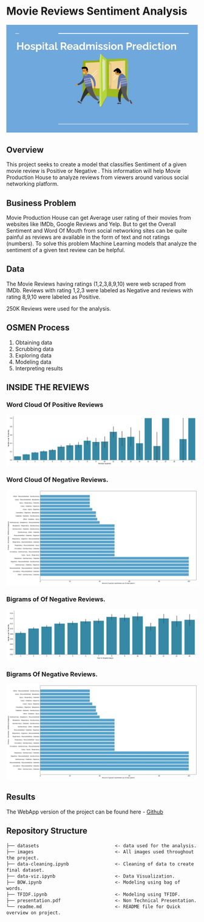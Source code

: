 


# Movie Reviews Sentiment Analysis
![Realtor Logo](https://github.com/avithekkc/hospital-readmission-classification/blob/main/images/P3-Project.jpg?raw=true)
## Overview
This project seeks to create a model that classifies Sentiment of a given movie review is Positive or Negative . This information will help Movie Production House to analyze reviews from viewers around various social networking platform.


## Business Problem
Movie Production House can get Average user rating of their movies from websites like IMDb, Google Reviews and Yelp. But to get the Overall Sentiment and Word Of Mouth from social networking sites can be quite painful as reviews are available in the form of text and not ratings (numbers). To solve this problem Machine Learning models that analyze the sentiment of a given text review can be helpful.

## Data

The Movie Reviews having ratings (1,2,3,8,9,10) were web scraped from IMDb.
Reviews with rating 1,2,3 were labeled as Negative and reviews with rating 8,9,10 were labeled as Positive.

250K Reviews were used for the analysis.

## OSMEN Process
 1. Obtaining data
 2. Scrubbing data
 3. Exploring data
 4. Modeling data
 5. Interpreting results

## INSIDE THE REVIEWS

### Word Cloud Of Positive Reviews
![Condition Vs Price](https://github.com/avithekkc/hospital-readmission-classification/blob/main/images/number_inpatient.jpg?raw=true)

### Word Cloud Of Negative Reviews.
![Condition Vs Price](https://github.com/avithekkc/hospital-readmission-classification/blob/main/images/diag.jpg?raw=true)

### Bigrams of  Of Negative Reviews. 

![Condition Vs Price](https://github.com/avithekkc/hospital-readmission-classification/blob/main/images/time_in_hospital.jpg?raw=true)

###  Bigrams Of Negative Reviews.

![Condition Vs Price](https://github.com/avithekkc/hospital-readmission-classification/blob/main/images/diag.jpg?raw=true)
##  Results

The WebApp version of the project can be found here - [Github](https://github.com/avithekkc/movie-review-sentiment-web-app)

##   Repository Structure
```
├── datasets                            <- data used for the analysis.
├── images                              <- All images used throughout the project.
├── data-cleaning.ipynb                 <- Cleaning of data to create final dataset.
├── data-viz.ipynb                      <- Data Visualization.
├── BOW.ipynb		                    <- Modeling using bag of words.
├── TFIDF.ipynb		                    <- Modeling using TFIDF.
├── presentation.pdf                    <- Non Technical Presentation.
└── readme.md                           <- README file for Quick overview on project.
```
